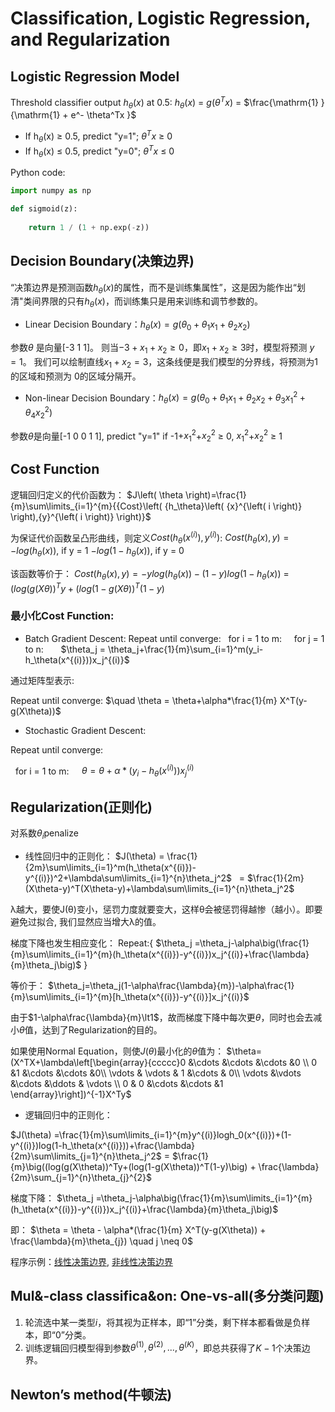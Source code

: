 # Classification, Logistic Regression, and Regularization
## Logistic Regression Model
Threshold classifier output $h_\theta(x)$ at 0.5:
$h_\theta(x)$ = $g(\theta^Tx)$ = $\frac{\mathrm{1} }{\mathrm{1} + e^- \theta^Tx }$
 * If h$_\theta$(x) $\geq$ 0.5, predict "y=1";
  $\theta^Tx$ $\geq$ 0
 * If h$_\theta$(x) $\leq$ 0.5, predict "y=0";
  $\theta^Tx$ $\leq$ 0

Python code:
```python
import numpy as np

def sigmoid(z): 
    
    return 1 / (1 + np.exp(-z))
```
## Decision Boundary(决策边界)
“决策边界是预测函数$h_\theta(x)$的属性，而不是训练集属性”，这是因为能作出“划清"类间界限的只有$h_\theta(x)$，而训练集只是用来训练和调节参数的。
* Linear Decision Boundary：${h_\theta}\left(x\right) = g\left({\theta_0}+{\theta_1}{x_1}+{\theta_2}{x_2}\right)$

参数$\theta$ 是向量[-3 1 1]。 则当$-3+{x_1}+{x_2} \geq 0$，即${x_1}+{x_2} \geq 3$时，模型将预测 $y=1$。 我们可以绘制直线${x_1}+{x_2} = 3$，这条线便是我们模型的分界线，将预测为1的区域和预测为 0的区域分隔开。

* Non-linear Decision Boundary：${h_\theta}\left( x \right)=g\left( {\theta_0}+{\theta_1}{x_1}+{\theta_{2}}{x_{2}}+{\theta_{3}}x_{1}^{2}+{\theta_{4}}x_{2}^{2} \right)$

参数$\theta$是向量[-1 0 0 1 1], predict "y=1" if -1+${x_1^2}$+${x_2^2}$ $\geq$ 0, ${x_1^2}$+${x_2^2}$ $\geq$ 1

## Cost Function
逻辑回归定义的代价函数为：
$J\left( \theta \right)=\frac{1}{m}\sum\limits_{i=1}^{m}{{Cost}\left( {h_\theta}\left( {x}^{\left( i \right)} \right),{y}^{\left( i \right)} \right)}$

为保证代价函数呈凸形曲线，则定义$Cost(h_\theta(x^{(i)}),y^{(i)})$: 
$Cost(h_\theta(x),y)= -log(h_\theta(x))$,  if y = 1
      $-log(1-h_\theta(x))$, if y = 0

该函数等价于：
$Cost(h_\theta(x),y) =-ylog(h_\theta(x))-(1-y)log(1-h_\theta(x))$
 = $(log(g(X\theta))^Ty+(log(1-g(X\theta))^T(1-y)$

### 最小化Cost Function: 
* Batch Gradient Descent:
Repeat until converge:
  &nbsp; for i = 1 to m:
  &nbsp; &nbsp; for j = 1 to n: 
  &nbsp; &nbsp; &nbsp; $\theta_j = \theta_j+\frac{1}{m}\sum_{i=1}^m(y_i-h_\theta(x^{(i)}))x_j^{(i)}$

通过矩阵型表示: 

Repeat until converge:
$\quad \theta = \theta+\alpha*\frac{1}{m} X^T(y-g(X\theta))$
* Stochastic Gradient Descent:

Repeat until converge: 

&nbsp; for i = 1 to m: 
$\quad \theta = \theta+\alpha*(y_i-h_\theta(x^{(i)}))x_j^{(i)}$

## Regularization(正则化)
对系数$\theta_i$penalize
* 线性回归中的正则化：
  $J(\theta) = \frac{1}{2m}\sum\limits_{i=1}^m(h_\theta(x^{(i)})-y^{(i)})^2+\lambda\sum\limits_{i=1}^{n}\theta_j^2$ 
&nbsp; = $\frac{1}{2m}(X\theta-y)^T(X\theta-y)+\lambda\sum\limits_{i=1}^{n}\theta_j^2$

λ越大，要使J(θ)变小，惩罚力度就要变大，这样θ会被惩罚得越惨（越小）。即要避免过拟合, 我们显然应当增大λ的值。

梯度下降也发生相应变化：
Repeat:{
$\theta_j =\theta_j-\alpha\big(\frac{1}{m}\sum\limits_{i=1}^{m}(h_\theta(x^{(i)})-y^{(i)})x_j^{(i)}+\frac{\lambda}{m}\theta_j\big)$
}

等价于：
$\theta_j=\theta_j(1-\alpha\frac{\lambda}{m})-\alpha\frac{1}{m}\sum\limits_{i=1}^{m}[h_\theta(x^{(i)})-y^{(i)}]x_j^{(i)}$

由于$1-\alpha\frac{\lambda}{m}\lt1$，故而梯度下降中每次更$\theta$，同时也会去减小$\theta$值，达到了Regularization的目的。

如果使用Normal Equation，则使$J(\theta)$最小化的$\theta$值为：
$\theta=(X^TX+\lambda\left[\begin{array}{ccccc}0 &\cdots &\cdots &\cdots &0 \\ 0 &1 &\cdots &\cdots &0\\ \vdots & \vdots & 1 &\cdots & 0\\ \vdots &\vdots &\cdots &\ddots & \vdots \\ 0 & 0 &\cdots &\cdots &1 \end{array}\right])^{-1}X^Ty$

* 逻辑回归中的正则化：

$J(\theta) =\frac{1}{m}\sum\limits_{i=1}^{m}y^{(i)}logh_0(x^{(i)})+(1-y^{(i)})log(1-h_\theta(x^{(i)}))+\frac{\lambda}{2m}\sum\limits_{j=1}^{n}\theta_j^2$ 
= $\frac{1}{m}\big((log(g(X\theta))^Ty+(log(1-g(X\theta))^T(1-y)\big) + \frac{\lambda}{2m}\sum_{j=1}^{n}\theta_{j}^{2}$

梯度下降：
$\theta_j =\theta_j-\alpha\big(\frac{1}{m}\sum\limits_{i=1}^{m}(h_\theta(x^{(i)})-y^{(i)})x_j^{(i)}+\frac{\lambda}{m}\theta_j\big)$

即：
$\theta = \theta - \alpha*(\frac{1}{m} X^T(y-g(X\theta)) + \frac{\lambda}{m}\theta_{j}) \quad j \neq 0$

程序示例：[线性决策边界](URL 'https://yoyoyohamapi.gitbooks.io/mit-ml/content/%E9%80%BB%E8%BE%91%E5%9B%9E%E5%BD%92/codes/%E7%BA%BF%E6%80%A7%E5%86%B3%E7%AD%96%E8%BE%B9%E7%95%8C.html'), [非线性决策边界](URL 'https://yoyoyohamapi.gitbooks.io/mit-ml/content/%E9%80%BB%E8%BE%91%E5%9B%9E%E5%BD%92/codes/%E9%9D%9E%E7%BA%BF%E6%80%A7%E5%86%B3%E7%AD%96%E8%BE%B9%E7%95%8C.html')

## Mul&-class classifica&on: One-vs-all(多分类问题)
1. 轮流选中某一类型$i$，将其视为正样本，即“1”分类，剩下样本都看做是负样本，即“0”分类。
2. 训练逻辑回归模型得到参数$\theta^{(1)}, \theta^{(2)}, ..., \theta^{(K)}$，即总共获得了$K−1$个决策边界。

## Newton’s method(牛顿法)

